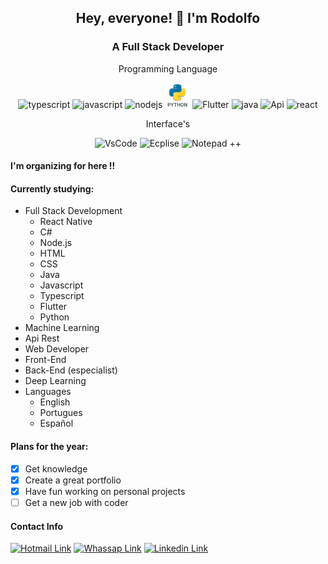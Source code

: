 <h2 align="center">Hey, everyone! 👋 I'm Rodolfo</h2>

<h3 align="center">A Full Stack Developer </h3>

<p align="center">Programming Language</p>
<p align="center">
  <img src="https://seeklogo.com/images/T/typescript-logo-B29A3F462D-seeklogo.com.png" alt="typescript" width="40" height="40"/>
  <img src="https://upload.wikimedia.org/wikipedia/commons/thumb/9/99/Unofficial_JavaScript_logo_2.svg/600px-Unofficial_JavaScript_logo_2.svg.png" alt="javascript" width="40" height="40"/>
  <img src="https://nodejs.org/static/images/logos/nodejs-new-pantone-black.svg" alt="nodejs" width="40" height="40"/>
  <img src="https://github.com/mathlouly/mathlouly/blob/main/python.png" alt="python" width="40" height="40"/>
  <img src="https://www.kindpng.com/picc/m/355-3557482_flutter-logo-png-transparent-png.png" alt="Flutter" width="40" height="40"/>
<img src="https://tse4.mm.bing.net/th?id=OIP.dLQRjUReUmbA67NWhT_uVQHaHa&pid=Api&P=0&w=300&h=300" alt="java" width="40" height="40"/>
<img src="https://tse3.mm.bing.net/th?id=OIP.neH7oLSss87jNaoQQIch4wAAAA&pid=Api&P=0&w=300&h=300" alt="Api" width="40" height="40"/>
<img src="https://seeklogo.com/images/R/react-logo-7B3CE81517-seeklogo.com.png" alt="react" width="45" height="40"/>
</p>
<p align="center">Interface's</p>
<p align="center"><img src="https://cdn.jsdelivr.net/gh/chocolatey-community/chocolatey-coreteampackages@00a000c7e5d8cc0d8416468e164eef281f843bff/icons/vscode.png" alt="VsCode" width="40" height="40"/>
<img src="https://tse1.mm.bing.net/th?id=OIP.8OYJYqaCkzrgt4XiNN5j3wHaHa&pid=Api&P=0&w=300&h=300" alt="Ecplise" width="40" height="40"/>
<img src="https://notepad-plus-plus.org/images/logo.svg" alt="Notepad ++" width="40" height="40"/>

</p>

#### I'm organizing for here !!



#### Currently studying:

* Full Stack Development
  + React Native
  + C#
  + Node.js
  + HTML
  + CSS
  + Java
  + Javascript
  + Typescript
  + Flutter
  + Python
* Machine Learning
* Api Rest
* Web Developer
* Front-End
* Back-End (especialist)
* Deep Learning
* Languages
  + English
  + Portugues
  + Español

#### Plans for the year:

* [x] Get knowledge 
* [x] Create a great portfolio
* [x] Have fun working on personal projects
* [ ] Get a new job with coder
#### Contact Info

<a href="mailto:rodolfofranco14@hotmail.com">
<img src="https://www.pittstate.edu/it/_files/images/1200px-microsoft_office_outlook_2018present.png" alt="Hotmail Link" width=40" height="40"></a>
<a href="https://api.whatsapp.com/send?phone=5562985835588">
<img src="https://tse2.mm.bing.net/th?id=OIP.Nf-m41NGgoClnltGcriroAHaHl&pid=Api&P=0&w=300&h=300" alt="Whassap Link" width=40" height="40"></a>
<a href="https://www.linkedin.com/in/rodolfo-franco-26225549/">
<img src="https://cdn.freebiesupply.com/logos/large/2x/linkedin-icon-logo-png-transparent.png" alt="Linkedin Link" width=40" height="40"></a>
